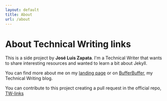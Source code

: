 ```yaml
---
layout: default
title: About
url: /about
---
```


# About Technical Writing links

This is a side project by **José Luis Zapata**. I'm a Technical Writer that
wants to share interesting resources and wanted to learn a bit about Jekyll.

You can find more about me on my [landing page][zapata-landing] or on
[BufferBuffer][bufferbuffer], my Technical Writing blog.


You can contribute to this project creating a pull request in the official repo,
[TW-links](https://github.com/zapata131/TW-links)


[zapata-landing]: https://zapata131.com
[bufferbuffer]: https://bufferbuffer.com
